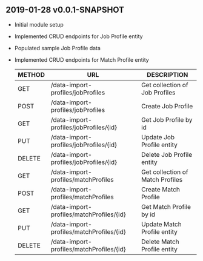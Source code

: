 ## 2019-01-28 v0.0.1-SNAPSHOT
* Initial module setup
* Implemented CRUD endpoints for Job Profile entity
* Populated sample Job Profile data
* Implemented CRUD endpoints for Match Profile entity

    | METHOD |             URL                          | DESCRIPTION                       |
    |--------|------------------------------------------|-----------------------------------|
    | GET    | /data-import-profiles/jobProfiles        | Get collection of Job Profiles    |
    | POST   | /data-import-profiles/jobProfiles        | Create Job Profile                |
    | GET    | /data-import-profiles/jobProfiles/{id}   | Get Job Profile by id             |
    | PUT    | /data-import-profiles/jobProfiles/{id}   | Update Job Profile entity         |
    | DELETE | /data-import-profiles/jobProfiles/{id}   | Delete Job Profile entity         |
    | GET    | /data-import-profiles/matchProfiles      | Get collection of Match Profiles  |
    | POST   | /data-import-profiles/matchProfiles      | Create Match Profile              |
    | GET    | /data-import-profiles/matchProfiles/{id} | Get Match Profile by id           |
    | PUT    | /data-import-profiles/matchProfiles/{id} | Update Match Profile entity       |
    | DELETE | /data-import-profiles/matchProfiles/{id} | Delete Match Profile entity       |
